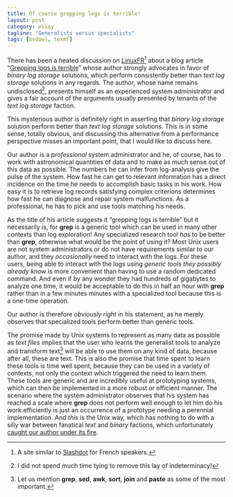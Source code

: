 ```yaml
---
title: Of course grepping logs is terrible!
layout: post
category: essay
tagline: "Generalists versus specialists"
tags: [bsdowl, texmf]
---
```

There has been a heated discussion on [LinuxFR](https://linuxfr.org)[^1]
about a blog article
“[Grepping logs is terrible](https://asylum.madhouse-project.org/blog/2015/05/05/grepping-logs-is-terrible/on)”
whose author strongly advocates in favor of *binary log storage*
solutions, which perform consistently better than *text log storage*
solutions in any regards.  The author, whose name remains undisclosed[^2],
presents himself as an experienced system administrator and gives a
fair account of the arguments usually presented by tenants of the
*text log storage* faction.

This mysterious author is definitely right in asserting that *binary
log storage* solution perform better than *text log storage*
solutions.  This is in some sense, totally obvious, and discussing
this alternative from a performance perspective misses an important
point, that I would like to discuss here.

Our author is a *professional* system administrator and he, of course,
has to work with astronomical quantities of data and to make as much
sense out of this data as possible.  The numbers he can infer from
log-analysis give the pulse of the system. How fast he can get to
relevant information has a direct incidence on the time he needs to
accomplish basic tasks in his work. How easy it is to retrieve log
records satisfying complex criterions determines how fast he can
diagnose and repair system malfunctions.  As a professional, he has to
pick and use tools matching his needs.

As the title of his article suggests it “grepping logs is terrible”
but it necessarily is, for **grep** is a generic tool which can be
used in many other contexts than log exploration!  Any specialized
research tool *has* to be better than **grep**, otherwise what would
be the point of using it?  Most Unix users are not system
administrators or do not have requirements similar to our author, and
they *occasionally* need to interact with the logs.  For these users,
being able to interact with the logs using *generic tools they
possibly already know* is more convenient than having to use a random
dedicated command. And even if by any wonder they had hundreds of
gigabytes to analyze one time, it would be acceptable to do this in
half an hour with **grep** rather than in a few minutes minutes with a
specialized tool because this is a one-time operation.

Our author is therefore *obviously right* in his statement, as he
merely observes that specialized tools perform better than generic
tools.

The promise made by Unix systems to represent as many data as possible
as *text files* implies that the user who learns the generalist tools
to analyze and transform text[^3] will be able to use them on any kind of
data, because after all, these are text. This is also the promise that
time spent to learn these tools is time well spent, because they can
be used in a variety of contexts, not only the context which triggered
the need to learn them.  These tools are generic and are incredibly
useful at prototyping systems, which can then be implemented in a more
robust or efficient manner.  The scenario where the system
administrator observes that his system has reached a scale where
**grep** does not perform well enough to let him do his work
efficiently is just an occurrence of a prototype needing a perennial
implementation.  And *this* is the Unix way, which has nothing to do
with a silly war between fanatical *text* and *binary* factions, which
unfortunately [caught our author under its fire](http://asylum.madhouse-project.org/blog/2015/05/07/grepping-logs-is-still-terrible/).


  [^1]:
    A site similar to [Slashdot](https://slashdot.org) for French speakers.

  [^2]:
    I did not spend much time tying to remove this lay of indeterminacy!

  [^3]:
    Let us mention **grep**, **sed**, **awk**, **sort**, **join**
    and **paste** as some of the most important.

